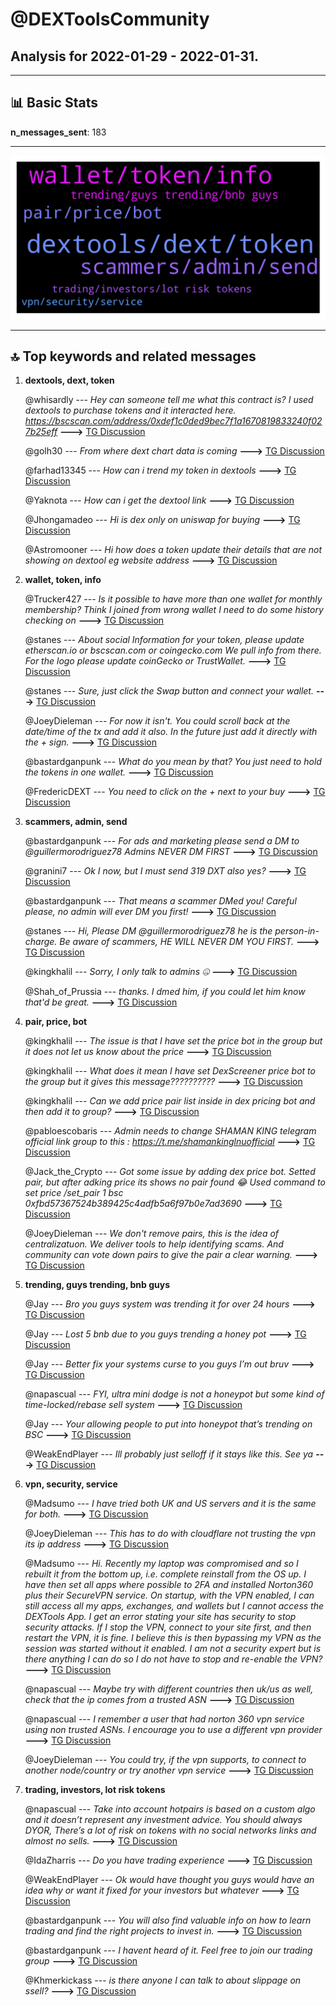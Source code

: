 # **@DEXToolsCommunity**
 ## Analysis for **2022-01-29** - **2022-01-31**.

---

## 📊 **Basic Stats**

**n_messages_sent**: 183

---
![wordcloud](DEXToolsCommunity_2Days_wordcloud.png)

---


## 🔝 **Top keywords and related messages**

1. **dextools, dext, token**

    @whisardly --- *Hey can someone tell me what this contract is? I used dextools to purchase tokens and it interacted here.  https://bscscan.com/address/0xdef1c0ded9bec7f1a1670819833240f027b25eff* **--->** [TG Discussion](https://t.me/DEXToolsCommunity/329520)

    @golh30 --- *From where dext chart data is coming* **--->** [TG Discussion](https://t.me/DEXToolsCommunity/329591)

    @farhad13345 --- *How can i trend my token in dextools* **--->** [TG Discussion](https://t.me/DEXToolsCommunity/329598)

    @Yaknota --- *How can i get the dextool link* **--->** [TG Discussion](https://t.me/DEXToolsCommunity/329603)

    @Jhongamadeo --- *Hi is dex only on uniswap for buying* **--->** [TG Discussion](https://t.me/DEXToolsCommunity/329475)

    @Astromooner --- *Hi how does a token update their details that are not showing on dextool eg website address* **--->** [TG Discussion](https://t.me/DEXToolsCommunity/329402)

2. **wallet, token, info**

    @Trucker427 --- *Is it possible to have more than one wallet for monthly membership? Think I joined from wrong wallet I need to do some history checking on* **--->** [TG Discussion](https://t.me/DEXToolsCommunity/329893)

    @stanes --- *About social Information for your token, please update etherscan.io or bscscan.com or coingecko.com  We pull info from there.    For the logo please update coinGecko or TrustWallet.* **--->** [TG Discussion](https://t.me/DEXToolsCommunity/329378)

    @stanes --- *Sure, just click the Swap button and connect your wallet.* **--->** [TG Discussion](https://t.me/DEXToolsCommunity/329349)

    @JoeyDieleman --- *For now it isn't. You could scroll back at the date/time of the tx and add it also. In the future just add it directly with the + sign.* **--->** [TG Discussion](https://t.me/DEXToolsCommunity/329561)

    @bastardganpunk --- *What do you mean by that? You just need to hold the tokens in one wallet.* **--->** [TG Discussion](https://t.me/DEXToolsCommunity/329897)

    @FredericDEXT --- *You need to click on the + next to your buy* **--->** [TG Discussion](https://t.me/DEXToolsCommunity/329557)

3. **scammers, admin, send**

    @bastardganpunk --- *For ads and marketing please send a DM to @guillermorodriguez78  Admins NEVER DM FIRST* **--->** [TG Discussion](https://t.me/DEXToolsCommunity/329400)

    @granini7 --- *Ok I now, but I must send 319 DXT also yes?* **--->** [TG Discussion](https://t.me/DEXToolsCommunity/329831)

    @bastardganpunk --- *That means a scammer DMed you! Careful please, no admin will ever DM you first!* **--->** [TG Discussion](https://t.me/DEXToolsCommunity/329668)

    @stanes --- *Hi, Please DM @guillermorodriguez78 he is the person-in-charge.  Be aware of scammers, HE WILL NEVER DM YOU FIRST.* **--->** [TG Discussion](https://t.me/DEXToolsCommunity/330040)

    @kingkhalil --- *Sorry, I only talk to admins 🤐* **--->** [TG Discussion](https://t.me/DEXToolsCommunity/329663)

    @Shah_of_Prussia --- *thanks. I dmed him, if you could let him know that'd be great.* **--->** [TG Discussion](https://t.me/DEXToolsCommunity/330041)

4. **pair, price, bot**

    @kingkhalil --- *The issue is that I have set the price bot in the group but it does not let us know about the price* **--->** [TG Discussion](https://t.me/DEXToolsCommunity/329670)

    @kingkhalil --- *What does it mean I have set DexScreener price bot to the group but it gives this message??????????* **--->** [TG Discussion](https://t.me/DEXToolsCommunity/329664)

    @kingkhalil --- *Can we add price pair list inside in dex pricing bot and then add it to group?* **--->** [TG Discussion](https://t.me/DEXToolsCommunity/329685)

    @pabloescobaris --- *Admin needs to change SHAMAN KING telegram official link group to this : https://t.me/shamankinglnuofficial* **--->** [TG Discussion](https://t.me/DEXToolsCommunity/329890)

    @Jack_the_Crypto --- *Got some issue by adding dex price bot. Setted pair, but after adking price its shows no pair found 😂  Used command to set price /set_pair 1 bsc 0xfbd57367524b389425c4adfb5a6f97b0e7ad3690* **--->** [TG Discussion](https://t.me/DEXToolsCommunity/329253)

    @JoeyDieleman --- *We don't remove pairs, this is the idea of centralizatuon.  We deliver tools to help identifying scams. And community can vote down pairs to give the pair a clear warning.* **--->** [TG Discussion](https://t.me/DEXToolsCommunity/329854)

5. **trending, guys trending, bnb guys**

    @Jay --- *Bro you guys system was trending it for over 24 hours* **--->** [TG Discussion](https://t.me/DEXToolsCommunity/329984)

    @Jay --- *Lost 5 bnb due to you guys trending a honey pot* **--->** [TG Discussion](https://t.me/DEXToolsCommunity/329973)

    @Jay --- *Better fix your systems curse to you guys I’m out bruv* **--->** [TG Discussion](https://t.me/DEXToolsCommunity/329985)

    @napascual --- *FYI, ultra mini dodge is not a honeypot but some kind of time-locked/rebase sell system* **--->** [TG Discussion](https://t.me/DEXToolsCommunity/329995)

    @Jay --- *Your allowing people to put into honeypot that’s trending on BSC* **--->** [TG Discussion](https://t.me/DEXToolsCommunity/329853)

    @WeakEndPlayer --- *Ill probably just selloff if it stays like this. See ya* **--->** [TG Discussion](https://t.me/DEXToolsCommunity/329803)

6. **vpn, security, service**

    @Madsumo --- *I have tried both UK and US servers and it is the same for both.* **--->** [TG Discussion](https://t.me/DEXToolsCommunity/329742)

    @JoeyDieleman --- *This has to do with cloudflare not trusting the vpn its ip address* **--->** [TG Discussion](https://t.me/DEXToolsCommunity/329739)

    @Madsumo --- *Hi.  Recently my laptop was compromised and so I rebuilt it from the bottom up, i.e. complete reinstall from the OS up.  I have then set all apps where possible to 2FA and installed Norton360 plus their SecureVPN service.  On startup, with the VPN enabled, I can still access all my apps, exchanges, and wallets but I cannot access the DEXTools App. I get an error stating your site has security to stop security attacks. If I stop the VPN, connect to your site first, and then restart the VPN, it is fine.  I believe this is then bypassing my VPN as the session was started without it enabled.  I am not a security expert but is there anything I can do so I do not have to stop and re-enable the VPN?* **--->** [TG Discussion](https://t.me/DEXToolsCommunity/329736)

    @napascual --- *Maybe try with different countries then uk/us as well, check that the ip comes from a trusted ASN* **--->** [TG Discussion](https://t.me/DEXToolsCommunity/329752)

    @napascual --- *I remember a user that had norton 360 vpn service using non trusted ASNs. I encourage you to use a different vpn provider* **--->** [TG Discussion](https://t.me/DEXToolsCommunity/329750)

    @JoeyDieleman --- *You could try, if the vpn supports, to connect to another node/country or try another vpn service* **--->** [TG Discussion](https://t.me/DEXToolsCommunity/329740)

7. **trading, investors, lot risk tokens**

    @napascual --- *Take into account hotpairs is based on a custom algo and it doesn’t represent any investment advice. You should always DYOR, There’s a lot of risk on tokens with no social networks links and almost no sells.* **--->** [TG Discussion](https://t.me/DEXToolsCommunity/329980)

    @IdaZharris --- *Do you have trading  experience* **--->** [TG Discussion](https://t.me/DEXToolsCommunity/329350)

    @WeakEndPlayer --- *Ok would have thought you guys would have an idea why or want it fixed for your investors but whatever* **--->** [TG Discussion](https://t.me/DEXToolsCommunity/329799)

    @bastardganpunk --- *You will also find valuable info on how to learn trading and find the right projects to invest in.* **--->** [TG Discussion](https://t.me/DEXToolsCommunity/329352)

    @bastardganpunk --- *I havent heard of it. Feel free to join our trading group* **--->** [TG Discussion](https://t.me/DEXToolsCommunity/329244)

    @Khmerkickass --- *is there anyone I can talk to about slippage on ssell?* **--->** [TG Discussion](https://t.me/DEXToolsCommunity/329436)

